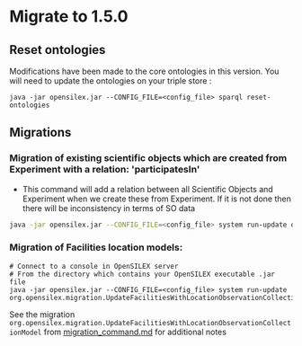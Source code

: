 # Migrate to 1.5.0

## Reset ontologies

Modifications have been made to the core ontologies in this version. You will need to update the ontologies on your triple store :

```
java -jar opensilex.jar --CONFIG_FILE=<config_file> sparql reset-ontologies
```

## Migrations

### Migration of existing scientific objects which are created from Experiment with a relation: 'participatesIn'

- This command will add a relation between all Scientific Objects and Experiment when we create these from Experiment. If it is not done then there will be inconsistency in terms of SO data

```bash
java -jar opensilex.jar --CONFIG_FILE=<config_file> system run-update org.opensilex.migration.ScientificObjectAndExperimentRelationMigration --DEBUG
```

### Migration of Facilities location models:

```shell
# Connect to a console in OpenSILEX server
# From the directory which contains your OpenSILEX executable .jar file
java -jar opensilex.jar --CONFIG_FILE=<config_file> system run-update org.opensilex.migration.UpdateFacilitiesWithLocationObservationCollectionModel
```

See the migration `org.opensilex.migration.UpdateFacilitiesWithLocationObservationCollectionModel`
from [migration_command.md](../how-to/migration_command.md) for additional notes